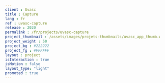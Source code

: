```yaml
---
client : Uvasc
title : Capture
lang : fr
ref : uvasc-capture
release : 2020
permalink : /fr/projects/uvasc-capture
project_thumbnail : /assets/images/projets-thumbnails/uvasc_app_thumb.webp
project_weight : 50
project_bg : #222222
project_fg : #FFFFFF
layout : project
isInteraction : true
isMotion : false
layout_type: "light"
promoted : true
---
```

